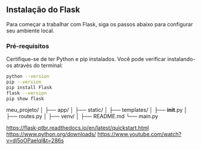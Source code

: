
## Instalação do Flask

Para começar a trabalhar com Flask, siga os passos abaixo para configurar seu ambiente local.

### Pré-requisitos

Certifique-se de ter Python e pip instalados. Você pode verificar instalando-os através do terminal:

```bash
python --version
pip --version
pip install Flask
flask --version
pip show flask
```
meu_projeto/
│
├── app/
│   ├── static/
│   ├── templates/
│   ├── __init__.py
│   ├── routes.py
│
├── venv/
│
├── README.md
└── main.py


https://flask-ptbr.readthedocs.io/en/latest/quickstart.html
https://www.python.org/downloads/
https://www.youtube.com/watch?v=dj5oOPaeIqI&t=286s
